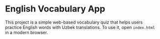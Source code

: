 # English Vocabulary App

This project is a simple web-based vocabulary quiz that helps users practice English words with Uzbek translations. To use it, open `index.html` in a modern browser.
